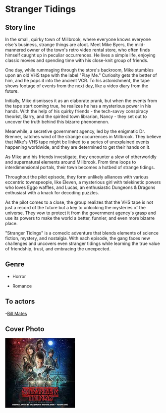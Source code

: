 # Stranger Tidings
## Story line

In the small, quirky town of Millbrook, where everyone knows everyone else's business, strange things are afoot. Meet Mike Byers, the mild-mannered owner of the town's retro video rental store, who often finds himself caught up in peculiar occurrences. He lives a simple life, enjoying classic movies and spending time with his close-knit group of friends.

One day, while rummaging through the store's backroom, Mike stumbles upon an old VHS tape with the label "Play Me." Curiosity gets the better of him, and he pops it into the ancient VCR. To his astonishment, the tape shows footage of events from the next day, like a video diary from the future.

Initially, Mike dismisses it as an elaborate prank, but when the events from the tape start coming true, he realizes he has a mysterious power in his hands. With the help of his quirky friends - the tech-savvy conspiracy theorist, Barry, and the spirited town librarian, Nancy - they set out to uncover the truth behind this bizarre phenomenon.

Meanwhile, a secretive government agency, led by the enigmatic Dr. Brenner, catches wind of the strange occurrences in Millbrook. They believe that Mike's VHS tape might be linked to a series of unexplained events happening worldwide, and they are determined to get their hands on it.

As Mike and his friends investigate, they encounter a slew of otherworldly and supernatural elements around Millbrook. From time loops to interdimensional portals, their town becomes a hotbed of strange tidings.

Throughout the pilot episode, they form unlikely alliances with various eccentric townspeople, like Eleven, a mysterious girl with telekinetic powers who loves Eggo waffles, and Lucas, an enthusiastic Dungeons & Dragons enthusiast with a knack for decoding puzzles.

As the pilot comes to a close, the group realizes that the VHS tape is not just a record of the future but a key to unlocking the mysteries of the universe. They vow to protect it from the government agency's grasp and use its powers to make the world a better, funnier, and even more bizarre place.

"Stranger Tidings" is a comedic adventure that blends elements of science fiction, mystery, and nostalgia. With each episode, the gang faces new challenges and uncovers even stranger tidings while learning the true value of friendship, trust, and embracing the unexpected.

## Genre
- Horror

- Romance

## To actors
-[Bill Mates](https://github.com/dezGusty/streample-2023/blob/main/actors/BillMates.md)
## Cover  Photo
![Stranger Tidings](/image/movies_coverphotos/stranger_tidings_cover_photo.jpeg)